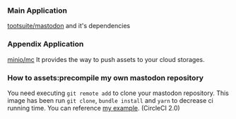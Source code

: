 ### Main Application
[tootsuite/mastodon](https://github.com/tootsuite/mastodon) and it's dependencies

### Appendix Application
[minio/mc](https://github.com/minio/mc)
It provides the way to push assets to your cloud storages.

### How to assets:precompile my own mastodon repository
You need executing `git remote add` to clone your mastodon repository.
This image has been run `git clone`, `bundle install` and `yarn` to decrease ci running time.
You can reference [my example](https://github.com/yukimochi/mastodon/blob/yukimochi/master_with_mod/.circleci/config.yml). (CircleCI 2.0)